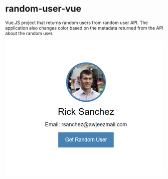 # random-user-vue
Vue.JS project that returns random users from random user API. The application also changes color based on the metadata returned from the API about the random user.


![SS1](https://github.com/Greysonnn/random-user-vue/blob/main/img/SS1.PNG)
